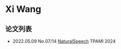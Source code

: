 # Xi Wang

## 论文列表

- 2022.05.09 No.07/14 [NaturalSpeech](../Models/E2E/2022.05.09_NaturalSpeech.md) TPAMI 2024